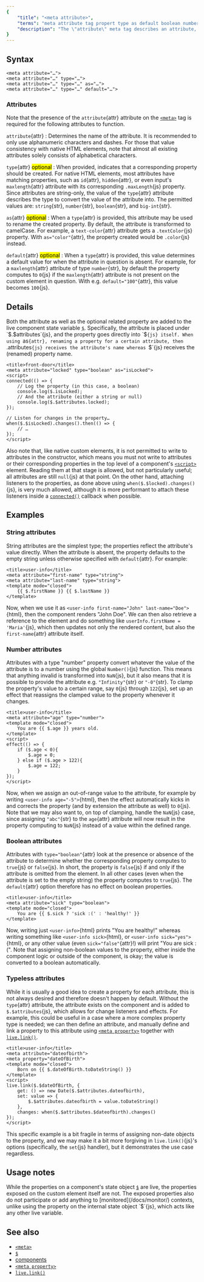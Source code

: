 ```yaml
---
{
	"title": "<meta attribute>",
	"terms": "meta attribute tag propert type as default boolean number string state",
	"description": "The \"attribute\" meta tag describes an attribute, exposing it on the custom element and optionally creating a corresponding property for it."
}
---
```


## Syntax

```yz
<meta attribute="…">
<meta attribute="…" type="…">
<meta attribute="…" type="…" as="…">
<meta attribute="…" type="…" default="…">
```

### Attributes

Note that the presence of the `attribute`{attr} attribute on the [`<meta>`](/docs/components/meta/) tag is required for the following attributes to function.

`attribute`{attr}
: Determines the name of the attribute. It is recommended to only use alphanumeric characters and dashes. For those that value consistency with native HTML elements, note that almost all existing attributes solely consists of alphabetical characters.

`type`{attr} <mark>optional</mark>
: When provided, indicates that a corresponding property should be created. For native HTML elements, most attributes have matching properties, such as `id`{attr}, `hidden`{attr}, or even input's `maxlength`{attr} attribute with its corresponding `.maxLength`{js} property. Since attributes are string-only, the value of the `type`{attr} attribute describes the type to convert the value of the attribute into. The permitted values are: `string`{str}, `number`{str}, `boolean`{str}, and `big-int`{str}.

`as`{attr} <mark>optional</mark>
: When a `type`{attr} is provided, this attribute may be used to rename the created property. By default, the attribute is transformed to camelCase. For example, a `text-color`{attr} attribute gets a `.textColor`{js} property. With `as="color"`{attr}, the property created would be `.color`{js} instead.

`default`{attr} <mark>optional</mark>
: When a `type`{attr} is provided, this value determines a default value for when the attribute in question is absent. For example, for a `maxlength`{attr} attribute of type `number`{str}, by default the property computes to `0`{js} if the `maxlength`{attr} attribute is not present on the custom element in question. With e.g. `default="100"`{attr}, this value becomes `100`{js}.

## Details

Both the attribute as well as the optional related property are added to the live component state variable [`$`](/docs/components/$/). Specifically, the attribute is placed under `$.$attributes`{js}, and the property goes directly into `$`{js} itself. When using `as`{attr}, renaming a property for a certain attribute, then `$.$attributes`{js} receives the attribute's name whereas `$`{js} receives the (renamed) property name.

```yz
<title>front-door</title>
<meta attribute="locked" type="boolean" as="isLocked">
<script>
connected(() => {
	// Log the property (in this case, a boolean)
	console.log($.isLocked);
	// And the attribute (either a string or null)
	console.log($.$attributes.locked);
});

// Listen for changes in the property…
when($.$isLocked).changes().then(() => {
	// …
});
</script>
```

Also note that, like native custom elements, it is not permitted to write to attributes in the constructor, which means you must not write to attributes or their corresponding properties in the top level of a component's [`<script>`](/docs/components/script/) element. Reading them at that stage is allowed, but not particularly useful; all attributes are still `null`{js} at that point. On the other hand, attaching listeners to the properties, as done above using `when($.$locked).changes()`{js}, is very much allowed, although it is more performant to attach these listeners inside a [`connected()`](/components/connected/) callback when possible.

## Examples

### String attributes

String attributes are the simplest type; the properties reflect the attribute's value directly. When the attribute is absent, the property defaults to the empty string unless otherwise specified with `default`{attr}. For example:

```yz
<title>user-info</title>
<meta attribute="first-name" type="string">
<meta attribute="last-name" type="string">
<template mode="closed">
	{{ $.firstName }} {{ $.lastName }}
</template>
```

Now, when we use it as `<user-info first-name="John" last-name="Doe">`{html}, then the component renders "John Doe". We can then also retrieve a reference to the element and do something like `userInfo.firstName = 'Maria'`{js}, which then updates not only the rendered content, but also the `first-name`{attr} attribute itself.

### Number attributes

Attributes with a type "number" property convert whatever the value of the attribute is to a number using the global `Number()`{js} function. This means that anything invalid is transformed into `NaN`{js}, but it also means that it is possible to provide the attribute e.g. `"Infinity"`{str} or `"-0"`{str}. To clamp the property's value to a certain range, say `0`{js} through `122`{js}, set up an effect that reassigns the clamped value to the property whenever it changes.

```yz
<title>user-info</title>
<meta attribute="age" type="number">
<template mode="closed">
	You are {{ $.age }} years old.
</template>
<script>
effect(() => {
	if ($.age < 0){
		$.age = 0;
	} else if ($.age > 122){
		$.age = 122;
	}
});
</script>
```

Now, when we assign an out-of-range value to the attribute, for example by writing `<user-info age="-5">`{html}, then the effect automatically kicks in and corrects the property (and by extension the attribute as well) to `0`{js}. Note that we may also want to, on top of clamping, handle the `NaN`{js} case, since assigning `"abc"`{str} to the `age`{attr} attribute will now result in the property computing to `NaN`{js} instead of a value within the defined range.

### Boolean attributes

Attributes with `type="boolean"`{attr} look at the presence or absence of the attribute to determine whether the corresponding property computes to `true`{js} or `false`{js}. In short, the property is `false`{js} if and only if the attribute is omitted from the element. In all other cases (even when the attribute is set to the empty string) the property computes to `true`{js}. The `default`{attr} option therefore has no effect on boolean properties.

```yz
<title>user-info</title>
<meta attribute="sick" type="boolean">
<template mode="closed">
	You are {{ $.sick ? 'sick :(' : 'healthy!' }}
</template>
```

Now, writing just `<user-info>`{html} prints "You are healthy!" whereas writing something like `<user-info sick>`{html}, or `<user-info sick="yes">`{html}, or any other value (even `sick="false"`{attr}!) will print "You are sick :(". Note that assigning non-boolean values to the property, either inside the component logic or outside of the component, is okay; the value is converted to a boolean automatically.

### Typeless attributes

While it is usually a good idea to create a property for each attribute, this is not always desired and therefore doesn't happen by default. Without the `type`{attr} attribute, the attribute exists on the component and is added to `$.$attributes`{js}, which allows for change listeners and effects. For example, this could be useful in a case where a more complex property type is needed; we can then define an attribute, and manually define and link a property to this attribute using [`<meta property>`](/docs/components/meta/property/) together with [`live.link()`](/docs/live/link/).

```yz
<title>user-info</title>
<meta attribute="dateofbirth">
<meta property="dateOfBirth">
<template mode="closed">
	Born on {{ $.dateOfBirth.toDateString() }}
</template>
<script>
live.link($.$dateOfBirth, {
	get: () => new Date($.$attributes.dateofbirth),
	set: value => {
		$.$attributes.dateofbirth = value.toDateString()
	},
	changes: when($.$attributes.$dateofbirth).changes()
});
</script>
```

This specific example is a bit fragile in terms of assigning non-date objects to the property, and we may make it a bit more forgiving in `live.link()`{js}'s options (specifically, the `set`{js} handler), but it demonstrates the use case regardless.

## Usage notes

While the properties on a component's state object [`$`](/docs/components/$/) are live, the properties exposed on the custom element itself are not. The exposed properties also do not participate or add anything to [monitored](/docs/monitor/) contexts, unlike using the property on the internal state object `$`{js}, which acts like any other live variable.

## See also

- [`<meta>`](/docs/components/meta/)
- [`$`](/docs/components/$/)
- [components](/docs/components/)
- [`<meta property>`](/docs/components/meta/property/)
- [`live.link()`](/docs/live/link/)

